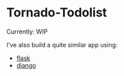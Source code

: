 # Tornado-Todolist

Currently: WIP

I've also build a quite similar app using:
* [flask](https://github.com/polyfunc/flask-todolist)
* [django](https://github.com/polyfunc/django-todolist)
